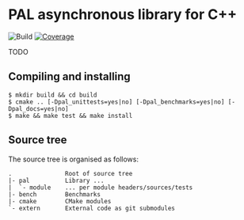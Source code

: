 # PAL asynchronous library for C++

![Build](https://github.com/svens/pal/workflows/Build/test/coverage/badge.svg)
[![Coverage](https://coveralls.io/repos/github/svens/pal/badge.svg?branch=master)](https://coveralls.io/github/svens/pal?branch=master)


TODO


## Compiling and installing

    $ mkdir build && cd build
    $ cmake .. [-Dpal_unittests=yes|no] [-Dpal_benchmarks=yes|no] [-Dpal_docs=yes|no]
    $ make && make test && make install


## Source tree

The source tree is organised as follows:

    .               Root of source tree
    |- pal          Library ...
    |  `- module    ... per module headers/sources/tests
    |- bench        Benchmarks
    |- cmake        CMake modules
    `- extern       External code as git submodules
